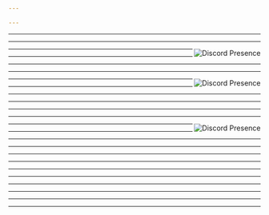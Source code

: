 ```yaml
---

---
```


---

---

<img src="https://lanyard.cnrad.dev/api/949204360515158046?idleMessage=:Building%20something...&bg=55f2fa" alt="Discord Presence" align="right">

---

---

---

---

<img src="https://lanyard.cnrad.dev/api/873803230042263563?idleMessage=doing%20something%20else...&bg=51177a" alt="Discord Presence" align="right">

---

---

---

---

---

---

<img src="https://lanyard.cnrad.dev/api/684781911394353178?idleMessage=:Building%20something...&bg=bd401a" alt="Discord Presence" align="right">

---

---

---

---

---

---

---

---

---

---

---

---

